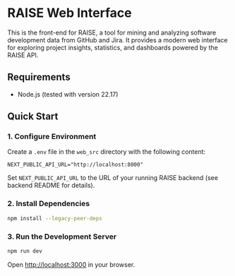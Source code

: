 # RAISE Web Interface

This is the front-end for RAISE, a tool for mining and analyzing software development data from GitHub and Jira. It provides a modern web interface for exploring project insights, statistics, and dashboards powered by the RAISE API.

## Requirements

- Node.js (tested with version 22.17)

## Quick Start

### 1. Configure Environment

Create a `.env` file in the `web_src` directory with the following content:

```
NEXT_PUBLIC_API_URL="http://localhost:8000"
```

Set `NEXT_PUBLIC_API_URL` to the URL of your running RAISE backend (see backend README for details).

### 2. Install Dependencies

```bash
npm install --legacy-peer-deps
```

### 3. Run the Development Server

```bash
npm run dev
```

Open [http://localhost:3000](http://localhost:3000) in your browser.